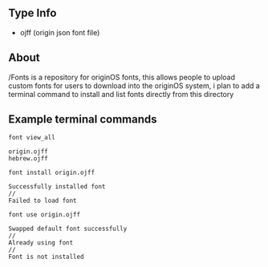 ## Type Info

- ojff (origin json font file)

## About

/Fonts is a repository for originOS fonts, this allows people to upload custom fonts for users to download into the originOS system, i plan to add a terminal command to install and list fonts directly from this directory

## Example terminal commands
`font view_all`
```
origin.ojff
hebrew.ojff
```

`font install origin.ojff`

```
Successfully installed font
//
Failed to load font
```

`font use origin.ojff`

```
Swapped default font successfully
//
Already using font
//
Font is not installed
```
